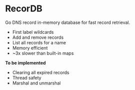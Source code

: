 # RecorDB

Go DNS record in-memory database for fast record retrieval.

- First label wildcards
- Add and remove records
- List all records for a name
- Memory efficient
- ~3x slower than built-in maps

**To be implemented**

- Clearing all expired records
- Thread safety
- Marshal and unmarshal